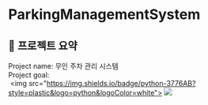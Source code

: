 ParkingManagementSystem
=======================
🚗 프로젝트 요약
-------------
Project name: 무인 주차 관리 시스템   
Project goal:    
 <img src="https://img.shields.io/badge/python-3776AB?style=plastic&logo=python&logoColor=white">
 <img src="https://img.shields.io/badge/Python-3776AB?style=for-the-badge&logo=Python&logoColor=white">
